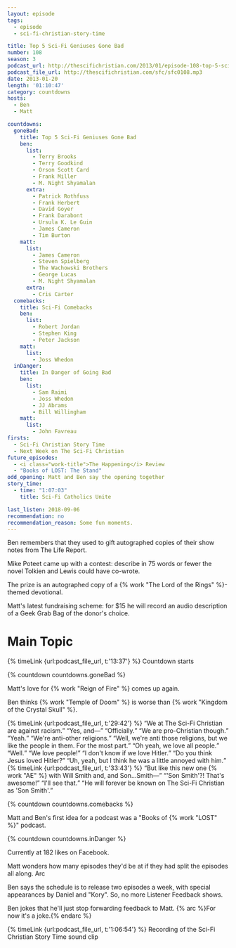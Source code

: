 ```yaml
---
layout: episode
tags:
  - episode
  - sci-fi-christian-story-time

title: Top 5 Sci-Fi Geniuses Gone Bad
number: 108
season: 3
podcast_url: http://thescifichristian.com/2013/01/episode-108-top-5-sci-fi-geniuses-gone-bad/
podcast_file_url: http://thescifichristian.com/sfc/sfc0108.mp3
date: 2013-01-20
length: '01:10:47'
category: countdowns
hosts:
  - Ben
  - Matt

countdowns:
  goneBad:
    title: Top 5 Sci-Fi Geniuses Gone Bad
    ben:
      list:
        - Terry Brooks
        - Terry Goodkind
        - Orson Scott Card
        - Frank Miller
        - M. Night Shyamalan
      extra:
        - Patrick Rothfuss
        - Frank Herbert
        - David Goyer
        - Frank Darabont
        - Ursula K. Le Guin 
        - James Cameron
        - Tim Burton
    matt: 
      list:
        - James Cameron
        - Steven Spielberg
        - The Wachowski Brothers
        - George Lucas
        - M. Night Shyamalan 
      extra:
        - Cris Carter
  comebacks:
    title: Sci-Fi Comebacks
    ben:
      list:
        - Robert Jordan
        - Stephen King
        - Peter Jackson
    matt: 
      list:
        - Joss Whedon
  inDanger:
    title: In Danger of Going Bad
    ben:
      list:
        - Sam Raimi
        - Joss Whedon
        - JJ Abrams
        - Bill Willingham
    matt: 
      list:
        - John Favreau
firsts:
  - Sci-Fi Christian Story Time
  - Next Week on The Sci-Fi Christian
future_episodes:
  - <i class="work-title">The Happening</i> Review
  - "Books of LOST: The Stand"
odd_opening: Matt and Ben say the opening together
story_time:
  - time: "1:07:03"
    title: Sci-Fi Catholics Unite

last_listen: 2018-09-06
recommendation: no
recommendation_reason: Some fun moments. 
---
```


Ben remembers that they used to gift autographed copies of their show notes from The Life Report.

Mike Poteet came up with a contest: describe in 75 words or fewer the novel Tolkien and Lewis could have co-wrote.

The prize is an autographed copy of a {% work "The Lord of the Rings" %}-themed devotional. 

Matt's latest fundraising scheme: for $15 he will record an audio description of a Geek Grab Bag of the donor's choice. 



# Main Topic
{% timeLink {url:podcast_file_url, t:'13:37'} %} Countdown starts

{% countdown countdowns.goneBad %}

Matt's love for {% work "Reign of Fire" %} comes up again.

Ben thinks {% work "Temple of Doom" %} is worse than {% work "Kingdom of the Crystal Skull" %}.

<div class="quote">
  {% timeLink {url:podcast_file_url, t:'29:42'} %}
  <q class="ben">We at The Sci-Fi Christian are against racism.</q>
  <q class="matt">Yes, and—</q>
  <q class="ben">Officially.</q>
  <q class="matt">We are pro-Christian though.</q>
  <q class="ben">Yeah.</q>
  <q class="matt">We're anti-other religions.</q>
  <q class="ben">Well, we're anti those religions, but we like the people in them. For the most part.</q>
  <q class="matt">Oh yeah, we love all people.</q>
  <q class="ben">Well.</q>
  <q class="matt">We love people!</q>
  <q class="ben">I don't know if we love Hitler.</q>
  <q class="matt">Do you think Jesus loved Hitler?</q>
  <q class="ben">Uh, yeah, but I think he was a little annoyed with him.</q>
</div>

<div class="quote">
  {% timeLink {url:podcast_file_url, t:'33:43'} %}
  <q class="matt">But like this new one {% work "AE" %} with Will Smith and, and Son…Smith—</q>
  <q class="ben">'Son Smith'?! That's awesome!</q>
  <q class="matt">I'll see that.</q>
  <q class="ben">He will forever be known on The Sci-Fi Christian as 'Son Smith'.</q>
</div>

{% countdown countdowns.comebacks %}

Matt and Ben's first idea for a podcast was a "Books of {% work "LOST" %}" podcast. 

{% countdown countdowns.inDanger %}

Currently at 182 likes on Facebook.

Matt wonders how many episodes they'd be at if they had split the episodes all along. Arc

Ben says the schedule is to release two episodes a week, with special appearances by Daniel and "Kory". So, no more Listener Feedback shows.

Ben jokes that he'll just stop forwarding feedback to Matt. {% arc %}For now it's a joke.{% endarc %} 

{% timeLink {url:podcast_file_url, t:'1:06:54'} %} Recording of the Sci-Fi Christian Story Time sound clip